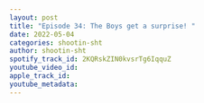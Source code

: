 ```yaml
---
layout: post
title: "Episode 34: The Boys get a surprise! "
date: 2022-05-04
categories: shootin-sht
author: shootin-sht
spotify_track_id: 2KQRskZIN0kvsrTg6IqquZ
youtube_video_id: 
apple_track_id: 
youtube_metadata: 
---
```

